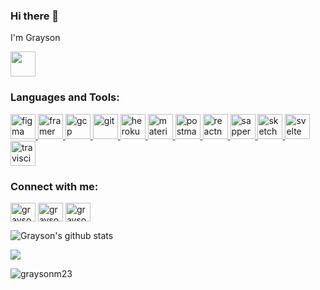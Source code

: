 ### Hi there 👋


I'm Grayson


<img markdown="1" src="https://media.giphy.com/media/RtdRhc7TxBxB0YAsK6/giphy.gif" width="40" height="40" />

<h3 align="left">Languages and Tools:</h3>
<p align="left"><a href="https://www.figma.com/" target="_blank"> <img src="https://www.vectorlogo.zone/logos/figma/figma-icon.svg" alt="figma" width="40" height="40"/> </a> <a href="https://www.framer.com/" target="_blank"> <img src="https://www.vectorlogo.zone/logos/framer/framer-icon.svg" alt="framer" width="40" height="40"/> </a> <a href="https://cloud.google.com" target="_blank"> <img src="https://www.vectorlogo.zone/logos/google_cloud/google_cloud-icon.svg" alt="gcp" width="40" height="40"/> </a> <a href="https://git-scm.com/" target="_blank"> <img src="https://www.vectorlogo.zone/logos/git-scm/git-scm-icon.svg" alt="git" width="40" height="40"/> </a> <a href="https://heroku.com" target="_blank"> <img src="https://www.vectorlogo.zone/logos/heroku/heroku-icon.svg" alt="heroku" width="40" height="40"/> </a> <a href="https://materializecss.com/" target="_blank"> <img src="https://raw.githubusercontent.com/prplx/svg-logos/5585531d45d294869c4eaab4d7cf2e9c167710a9/svg/materialize.svg" alt="materialize" width="40" height="40"/> </a>  <a href="https://postman.com" target="_blank"> <img src="https://www.vectorlogo.zone/logos/getpostman/getpostman-icon.svg" alt="postman" width="40" height="40"/> </a> <a href="https://reactnative.dev/" target="_blank"> <img src="https://reactnative.dev/img/header_logo.svg" alt="reactnative" width="40" height="40"/> </a> <a href="https://sapper.svelte.dev/" target="_blank"> <img src="https://raw.githubusercontent.com/bestofjs/bestofjs-webui/master/public/logos/sapper.svg" alt="sapper" width="40" height="40"/> </a> <a href="https://www.sketch.com/" target="_blank"> <img src="https://www.vectorlogo.zone/logos/sketchapp/sketchapp-icon.svg" alt="sketch" width="40" height="40"/> </a> <a href="https://svelte.dev" target="_blank"> <img src="https://upload.wikimedia.org/wikipedia/commons/1/1b/Svelte_Logo.svg" alt="svelte" width="40" height="40"/> </a> <a href="https://travis-ci.org" target="_blank"> <img src="https://www.vectorlogo.zone/logos/travis-ci/travis-ci-icon.svg" alt="travisci" width="40" height="40"/> </a> </p>

<h3 align="left">Connect with me:</h3>
<p align="left">
<a href="https://linkedin.com/in/grayson-mcmurry" target="blank"><img align="center" src="https://cdn.jsdelivr.net/npm/simple-icons@3.0.1/icons/linkedin.svg" alt="grayson-mcmurry" height="30" width="40" /></a>
<a href="https://stackoverflow.com/users/12965111/graysonmcm" target="blank"><img align="center" src="https://cdn.jsdelivr.net/npm/simple-icons@3.0.1/icons/stackoverflow.svg" alt="graysonmcm" height="30" width="40" /></a>
<a href="https://www.hackerrank.com/grayson_mcmurry1" target="blank"><img align="center" src="https://cdn.jsdelivr.net/npm/simple-icons@3.0.1/icons/hackerrank.svg" alt="grayson_mcmurry1" height="30" width="40" /></a>
</p>


![Grayson's github stats](https://github-readme-stats.vercel.app/api?username=graysonm23&count_private=true&theme=compact)

<a href="https://github.com/graysonm23">
  <img align="center" src="https://github-readme-stats.anuraghazra1.vercel.app/api/top-langs/?username=graysonm23&layout=compact&theme=compact" />
</a>
<p align="left"> <img src="https://komarev.com/ghpvc/?username=graysonm23&label=Profile%20views&color=0e75b6&style=flat" alt="graysonm23" /> </p>
<!--
**graysonm23/graysonm23** is a ✨ _special_ ✨ repository because its `README.md` (this file) appears on your GitHub profile.

Here are some ideas to get you started:

- 🔭 I’m currently working on ...
- 🌱 I’m currently learning ...
- 👯 I’m looking to collaborate on ...
- 🤔 I’m looking for help with ...
- 💬 Ask me about ...
- 📫 How to reach me: ...
- 😄 Pronouns: ...
- ⚡ Fun fact: ...
-->
